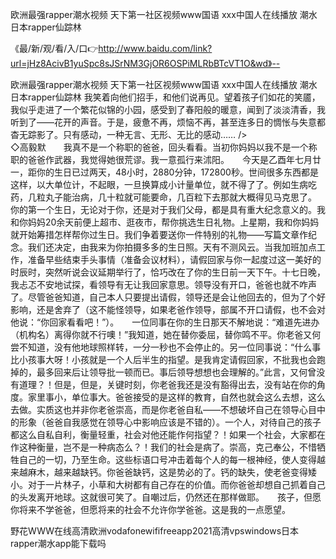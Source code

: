 欧洲最强rapper潮水视频
天下第一社区视频www国语
ххх中国人在线播放
潮水日本rapper仙踪林


《最/新/观/看/入/口👉http://www.baidu.com/link?url=jHz8AcivB1yuSpc8sJSrNM3GjOR6OSPiMLRbBTcVT1O&wd》--

欧洲最强rapper潮水视频
天下第一社区视频www国语
ххх中国人在线播放
潮水日本rapper仙踪林
我笑着向他们招手，和他们说再见。望着孩子们如花的笑靥，我似乎走进了一个繁花似锦的小园，感受到了春阳般的暖意，闻到了淡淡清香，我听到了——花开的声音。于是，疲惫不再，烦恼不再，甚至连多日的惆怅与失意都杳无踪影了。只有感动，一种无言、无形、无比的感动……
/>　　　　　　　　　　　　　　　　　　　◇高毅默　　我真不是一个称职的爸爸，回头看看。当初你妈妈以我不是一个称职的爸爸作武器，我觉得她很荒谬。我一意孤行来沭阳。　　今天是乙酉年七月廿一，距你的生日已过两天，48小时，2880分钟，172800秒。世间很多东西都是这样，以大单位计，不起眼，一旦换算成小计量单位，就不得了了。例如生病吃药，几粒丸子能治病，几十粒就可能要命，几百粒下去那就大概得见马克思了。　　你的第一个生日，无论对于你，还是对于我们父母，都是具有重大纪念意义的。我和你妈妈20余天前便上超市、逛夜市，帮你挑选生日礼物。上星期，我和你妈妈就开始筹措怎样帮你过生日。我们争着要送你一件特别的礼物——写篇文章作纪念。我们还决定，由我来为你拍摄多多的生日照。天有不测风云。当我加班加点工作，准备早些结束手头事情（准备会议材料），请假回家与你一起度过这一美好的时辰时，突然听说会议延期举行了，恰巧改在了你的生日前一天下午。十七日晚，我忐忑不安地试探，看领导有无让我回家意思。领导没有开口，爸爸也就不咋声了。尽管爸爸知道，自己本人只要提出请假，领导还是会让他回去的，但为了个好影响，还是舍弃了（这不能怪领导，如果老爸作领导，部属不开口请假，也不会对他说：“你回家看看吧！”）。　　一位同事在你的生日那天不解地说：“难道先进办（机构名）离得你就不行噢！”我知道，她在替你委屈，替你鸣不平。你老爸又何尝不知道，没有他地球照样转，一分一秒也不会停止的。另一位同事说：“什么事比小孩事大呀！小孩就是一个人后半生的指望。是我肯定请假回家，不批我也会跑掉的，最多回来后让领导批一顿而已。事后领导想想也会理解的。”此言，又何曾没有道理？！但是，但是，关键时刻，你老爸我还是没有豁得出去，没有站在你的角度。家里事小，单位事大。爸爸接受的是这样的教育，自然也就会这么去想，这么去做。实质这也并非你老爸崇高，而是你老爸自私——不想破坏自己在领导心目中的形象（爸爸自我感觉在领导心中影响应该是不错的）。一个人，对待自己的孩子都这么自私自利，衡量轻重，社会对他还能作何指望？！如果一个社会，大家都在作这种衡量，岂不是一种病态么？！我们的社会是病了。崇高，克己奉公，不惜牺牲自己的一切，乃至生命。这些标语口号冲击着每个人的每一根神经，使人变得越来越麻木，越来越缺钙。你爸爸缺钙，这是势必的了。钙的缺失，使老爸变得矮小。对于一片林子，小草和大树都有自己存在的价值。而你爸爸却想自己抓着自己的头发离开地球。这就很可笑了。自嘲过后，仍然还在那样做耶。　　孩子，但愿你将来不学爸爸，但愿将来的社会不允许你学爸爸。这是我的一点愿望。　　　





野花WWW在线高清欧洲vodafonewififreeapp2021高清vpswindows日本rapper潮水app能下载吗
